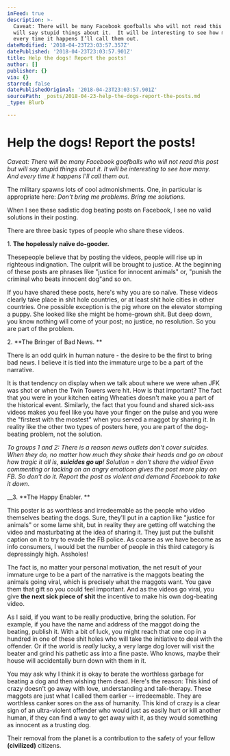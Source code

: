 ```yaml
---
inFeed: true
description: >-
  Caveat: There will be many Facebook goofballs who will not read this post but
  will say stupid things about it.  It will be interesting to see how many. And
  every time it happens I’ll call them out.
dateModified: '2018-04-23T23:03:57.357Z'
datePublished: '2018-04-23T23:03:57.901Z'
title: Help the dogs! Report the posts!
author: []
publisher: {}
via: {}
starred: false
datePublishedOriginal: '2018-04-23T23:03:57.901Z'
sourcePath: _posts/2018-04-23-help-the-dogs-report-the-posts.md
_type: Blurb

---
```

# Help the dogs! Report the posts!

_Caveat: There will be many Facebook goofballs who will not read this post but will say stupid things about it. It will be interesting to see how many. And every time it happens I'll call them out._

The military spawns lots of cool admonishments.  One, in particular is appropriate here: _Don't bring me problems. Bring me solutions._

When I see these sadistic dog beating posts on Facebook, I see no valid solutions in their posting.

There are three basic types of people who share these videos.

1\.    **The hopelessly naïve do-gooder.** 

Thesepeople believe that by posting the videos, people will rise up in righteous
indignation. The culprit will be brought to justice.  At the beginning of these posts are phrases like "justice for innocent animals" or, "punish the criminal who beats innocent dog"and so on.  

If you have shared these posts, here's why you are so naïve. These videos clearly take place in shit hole countries, or at least shit hole cities in other countries.  One
possible exception is the pig whore on the elevator stomping a puppy.  She looked like she might be home-grown shit. But deep down, you know nothing will come of your post; no justice, no resolution.  So you are part of the problem. 

2\.    **The Bringer of Bad News.  **

There is an odd quirk in human nature - the desire to be the first to bring bad news.  I believe it is tied into the immature urge to be a part of the narrative. 

It is that tendency on display when we talk about where we were when JFK
was shot or when the Twin Towers were hit. How is that important?  The fact
that you were in your kitchen eating Wheaties doesn't make you a part of the
historical event.  Similarly, the fact that you found and shared sick-ass videos makes you feel like you have your finger on the pulse and you were the "firstest with the mostest" when you served a maggot by sharing it. In reality like the other two types of posters
here, you are part of the dog-beating problem, not the solution.

_To groups 1 and 2:
There is a reason news outlets don't cover suicides.  When they do, no matter how much they shake their heads and go on about how tragic it all is, **suicides go up**!  Solution =
don't share the video! Even commenting or tacking on an angry emoticon gives
the post more play on FB.  So don't do it.  Report the post as violent and demand
Facebook to take it down._

__3\.    **The Happy Enabler. **

This poster is as worthless and irredeemable as the people who video themselves beating the dogs.  Sure, they'll put in a caption like "justice for animals" or some lame shit, but in reality they are getting off watching the video and masturbating at the idea of sharing it.  They just put the bullshit caption on it to try to evade the FB police.  As coarse as we have become as info consumers, I would bet the number of people in this third category is depressingly high.  Assholes!

The fact is, no matter your personal motivation, the net result of your immature urge to be a part of the narrative is the maggots beating the animals going viral, which is precisely what the maggots want.  You gave them that gift so you could feel important.  And as the videos go viral, you give **the next sick piece of shit** the incentive to make his own dog-beating video.

As I said, if you want to be really productive, bring the solution.  For example, if you have the name and address of the maggot doing the beating, publish it.  With a bit of luck, you might reach that one cop in a hundred in one of these shit holes who will take the initiative to deal with the offender.  Or if the world is _really_ lucky, a very large dog lover
will visit the beater and grind his pathetic ass into a fine paste.  Who knows, maybe their house will accidentally burn down with them in it. 

You may ask why I think it is okay to berate the worthless garbage for beating a dog and then wishing them dead.  Here's the reason:  This kind of crazy doesn't go away with love,
understanding and talk-therapy.  These maggots are just what I called them earlier -- irredeemable. They are worthless canker sores on the ass of humanity.  This kind of crazy is a clear sign of an ultra-violent offender who would just as easily hurt or kill another human, if they can find a way to get away with it, as they would something as innocent as a trusting dog. 

Their removal from the planet is a contribution to the safety of your fellow **(civilized)**
citizens.